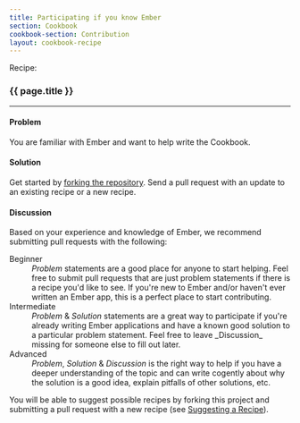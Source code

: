 ```yaml
---
title: Participating if you know Ember
section: Cookbook
cookbook-section: Contribution
layout: cookbook-recipe
---
```

<span class="recipe-label">Recipe:</span>

### {{ page.title }}
-----

#### Problem
You are familiar with Ember and want to help write the Cookbook.

#### Solution
Get started by [forking the repository][fork_repo]. Send a pull request with an
update to an existing recipe or a new recipe.

#### Discussion
Based on your experience and knowledge of Ember, we recommend submitting pull requests with the following:

<dl>
  <dt>Beginner</dt>
  <dd><em>Problem</em> statements are a good place for anyone to start helping. Feel free to submit pull requests that are just problem statements if there is a recipe you'd like to see. If you're new to Ember and/or haven't ever written an Ember app, this is a perfect place to start contributing.</dd>
  <dt>Intermediate</dt>
  <dd><em>Problem</em> &amp; <em>Solution</em> statements are a great way to participate if you're already writing Ember applications and have a known good solution to a particular problem statement. Feel free to leave _Discussion_ missing for someone else to fill out later.</dd>
  <dt>Advanced</dt>
  <dd><em>Problem</em>, <em>Solution</em> &amp; <em>Discussion</em> is the right way to help if you have a deeper understanding of the topic and can write cogently about why the solution is a good idea, explain pitfalls of other solutions, etc.</dd>
</dl>

You will be able to suggest possible recipes by forking this project and submitting a pull request with a new recipe (see [Suggesting a Recipe](/recipes/contributing/suggesting_a_recipe.html)).

[fork_repo]: https://github.com/emberjs/guides
[suggesting_a_recipe]: ./suggesting_a_recipe
